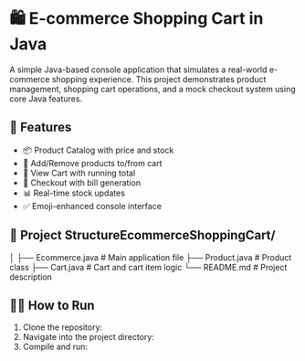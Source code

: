 # 🛍️ E-commerce Shopping Cart in Java

A simple Java-based console application that simulates a real-world e-commerce shopping experience. This project demonstrates product management, shopping cart operations, and a mock checkout system using core Java features.

## 🚀 Features

- 📦 Product Catalog with price and stock
- 🛒 Add/Remove products to/from cart
- 🧾 View Cart with running total
- 💸 Checkout with bill generation
- 📊 Real-time stock updates
- ✅ Emoji-enhanced console interface

## 📂 Project StructureEcommerceShoppingCart/
│
├── Ecommerce.java # Main application file
├── Product.java # Product class
├── Cart.java # Cart and cart item logic
└── README.md # Project description
## 🧑‍💻 How to Run

1. Clone the repository:
2. Navigate into the project directory:
3. Compile and run:

